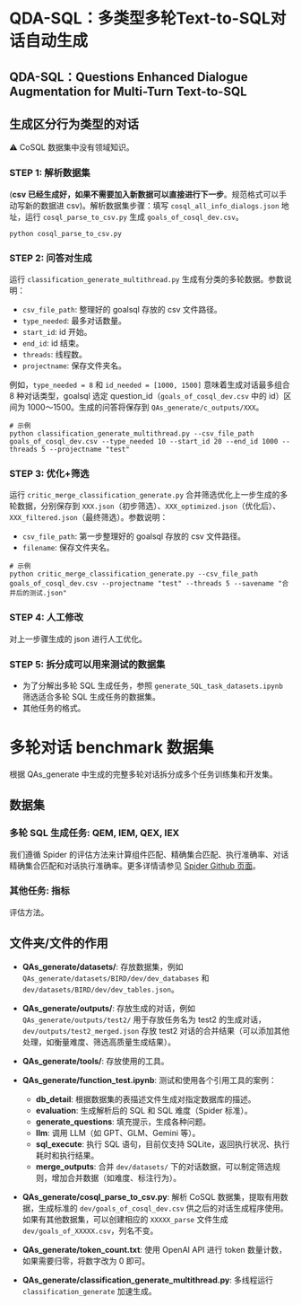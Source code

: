 # QDA-SQL：多类型多轮Text-to-SQL对话自动生成
## QDA-SQL：Questions Enhanced Dialogue Augmentation for Multi-Turn Text-to-SQL



## 生成区分行为类型的对话
⚠️ CoSQL 数据集中没有领域知识。

### STEP 1: 解析数据集
(**csv 已经生成好，如果不需要加入新数据可以直接进行下一步**。规范格式可以手动写新的数据进 csv)。解析数据集步骤：填写 `cosql_all_info_dialogs.json` 地址，运行 `cosql_parse_to_csv.py` 生成 `goals_of_cosql_dev.csv`。
```
python cosql_parse_to_csv.py
```

### STEP 2: 问答对生成
运行 `classification_generate_multithread.py` 生成有分类的多轮数据。参数说明：
- `csv_file_path`: 整理好的 goalsql 存放的 csv 文件路径。
- `type_needed`: 最多对话数量。
- `start_id`: id 开始。
- `end_id`: id 结束。
- `threads`: 线程数。
- `projectname`: 保存文件夹名。

例如，`type_needed = 8` 和 `id_needed = [1000, 1500]` 意味着生成对话最多组合 8 种对话类型，goalsql 选定 question_id（`goals_of_cosql_dev.csv` 中的 id）区间为 1000～1500。生成的问答将保存到 `QAs_generate/c_outputs/XXX`。
```
# 示例
python classification_generate_multithread.py --csv_file_path goals_of_cosql_dev.csv --type_needed 10 --start_id 20 --end_id 1000 --threads 5 --projectname "test"
```

### STEP 3: 优化+筛选
运行 `critic_merge_classification_generate.py` 合并筛选优化上一步生成的多轮数据，分别保存到 `XXX.json`（初步筛选）、`XXX_optimized.json`（优化后）、`XXX_filtered.json`（最终筛选）。参数说明：
- `csv_file_path`: 第一步整理好的 goalsql 存放的 csv 文件路径。
- `filename`: 保存文件夹名。
```
# 示例
python critic_merge_classification_generate.py --csv_file_path goals_of_cosql_dev.csv --projectname "test" --threads 5 --savename "合并后的测试.json"
```

### STEP 4: 人工修改
对上一步骤生成的 json 进行人工优化。

### STEP 5: 拆分成可以用来测试的数据集
- 为了分解出多轮 SQL 生成任务，参照 `generate_SQL_task_datasets.ipynb` 筛选适合多轮 SQL 生成任务的数据集。
- 其他任务的格式。

# 多轮对话 benchmark 数据集
根据 QAs_generate 中生成的完整多轮对话拆分成多个任务训练集和开发集。

## 数据集
### 多轮 SQL 生成任务: QEM, IEM, QEX, IEX
我们遵循 Spider 的评估方法来计算组件匹配、精确集合匹配、执行准确率、对话精确集合匹配和对话执行准确率。更多详情请参见 [Spider Github 页面](https://github.com/taoyds/spider)。

### 其他任务: 指标
评估方法。

## 文件夹/文件的作用

- **QAs_generate/datasets/**: 存放数据集，例如 `QAs_generate/datasets/BIRD/dev/dev_databases` 和 `dev/datasets/BIRD/dev/dev_tables.json`。
- **QAs_generate/outputs/**: 存放生成的对话，例如 `QAs_generate/outputs/test2/` 用于存放任务名为 test2 的生成对话，`dev/outputs/test2_merged.json` 存放 test2 对话的合并结果（可以添加其他处理，如衡量难度、筛选高质量生成结果）。
- **QAs_generate/tools/**: 存放使用的工具。

- **QAs_generate/function_test.ipynb**: 测试和使用各个引用工具的案例：
  - **db_detail**: 根据数据集的表描述文件生成对指定数据库的描述。
  - **evaluation**: 生成解析后的 SQL 和 SQL 难度（Spider 标准）。
  - **generate_questions**: 填充提示，生成各种问题。
  - **llm**: 调用 LLM（如 GPT、GLM、Gemini 等）。
  - **sql_execute**: 执行 SQL 语句，目前仅支持 SQLite，返回执行状况、执行耗时和执行结果。
  - **merge_outputs**: 合并 `dev/datasets/` 下的对话数据，可以制定筛选规则，增加合并数据（如难度、标注行为）。

- **QAs_generate/cosql_parse_to_csv.py**: 解析 CoSQL 数据集，提取有用数据，生成标准的 `dev/goals_of_cosql_dev.csv` 供之后的对话生成程序使用。如果有其他数据集，可以创建相应的 `XXXXX_parse` 文件生成 `dev/goals_of_XXXXX.csv`，列名不变。

- **QAs_generate/token_count.txt**: 使用 OpenAI API 进行 token 数量计数，如果需要归零，将数字改为 0 即可。

- **QAs_generate/classification_generate_multithread.py**: 多线程运行 `classification_generate` 加速生成。